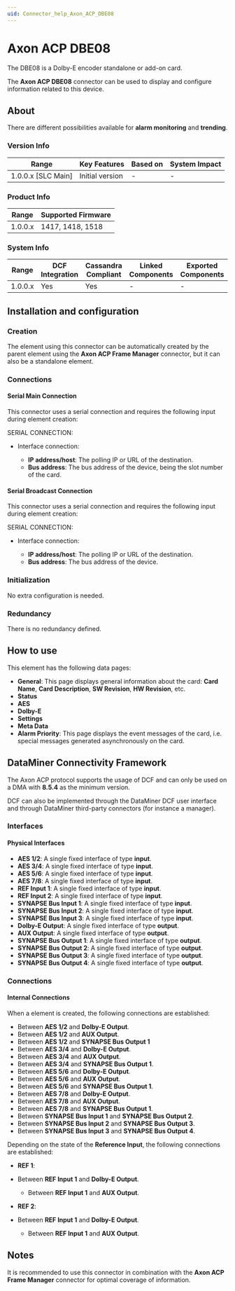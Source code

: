 ```yaml
---
uid: Connector_help_Axon_ACP_DBE08
---
```


# Axon ACP DBE08

The DBE08 is a Dolby-E encoder standalone or add-on card.

The **Axon ACP DBE08** connector can be used to display and configure information related to this device.

## About

There are different possibilities available for **alarm monitoring** and **trending**.

### Version Info

| **Range**            | **Key Features** | **Based on** | **System Impact** |
|----------------------|------------------|--------------|-------------------|
| 1.0.0.x \[SLC Main\] | Initial version  | \-           | \-                |

### Product Info

| **Range** | **Supported Firmware** |
|-----------|------------------------|
| 1.0.0.x   | 1417, 1418, 1518       |

### System Info

| **Range** | **DCF Integration** | **Cassandra Compliant** | **Linked Components** | **Exported Components** |
|-----------|---------------------|-------------------------|-----------------------|-------------------------|
| 1.0.0.x   | Yes                 | Yes                     | \-                    | \-                      |

## Installation and configuration

### Creation

The element using this connector can be automatically created by the parent element using the **Axon ACP Frame Manager** connector, but it can also be a standalone element.

### Connections

#### Serial Main Connection

This connector uses a serial connection and requires the following input during element creation:

SERIAL CONNECTION:

- Interface connection:

  - **IP address/host**: The polling IP or URL of the destination.
  - **Bus address**: The bus address of the device, being the slot number of the card.

#### Serial Broadcast Connection

This connector uses a serial connection and requires the following input during element creation:

SERIAL CONNECTION:

- Interface connection:

  - **IP address/host**: The polling IP or URL of the destination.
  - **Bus address**: The bus address of the device.

### Initialization

No extra configuration is needed.

### Redundancy

There is no redundancy defined.

## How to use

This element has the following data pages:

- **General**: This page displays general information about the card: **Card Name**, **Card Description**, **SW Revision**, **HW Revision**, etc.
- **Status**
- **AES**
- **Dolby-E**
- **Settings**
- **Meta Data**
- **Alarm Priority**: This page displays the event messages of the card, i.e. special messages generated asynchronously on the card.

## DataMiner Connectivity Framework

The Axon ACP protocol supports the usage of DCF and can only be used on a DMA with **8.5.4** as the minimum version.

DCF can also be implemented through the DataMiner DCF user interface and through DataMiner third-party connectors (for instance a manager).

### Interfaces

#### Physical Interfaces

- **AES 1/2**: A single fixed interface of type **input**.
- **AES 3/4**: A single fixed interface of type **input**.
- **AES 5/6**: A single fixed interface of type **input**.
- **AES 7/8**: A single fixed interface of type **input**.
- **REF Input 1**: A single fixed interface of type **input**.
- **REF Input 2**: A single fixed interface of type **input**.
- **SYNAPSE Bus Input 1**: A single fixed interface of type **input**.
- **SYNAPSE Bus Input 2**: A single fixed interface of type **input**.
- **SYNAPSE Bus Input 3**: A single fixed interface of type **input**.
- **Dolby-E Output**: A single fixed interface of type **output**.
- **AUX Output**: A single fixed interface of type **output**.
- **SYNAPSE Bus Output 1**: A single fixed interface of type **output**.
- **SYNAPSE Bus Output 2**: A single fixed interface of type **output**.
- **SYNAPSE Bus Output 3**: A single fixed interface of type **output**.
- **SYNAPSE Bus Output 4**: A single fixed interface of type **output**.

### Connections

#### Internal Connections

When a element is created, the following connections are established:

- Between **AES 1/2** and **Dolby-E Output**.
- Between **AES 1/2** and **AUX Output**.
- Between **AES 1/2** and **SYNAPSE Bus Output 1**
- Between **AES 3/4** and **Dolby-E Output**.
- Between **AES 3/4** and **AUX Output**.
- Between **AES 3/4** and **SYNAPSE Bus Output 1**.
- Between **AES 5/6** and **Dolby-E Output**.
- Between **AES 5/6** and **AUX Output**.
- Between **AES 5/6** and **SYNAPSE Bus Output 1**.
- Between **AES 7/8** and **Dolby-E Output**.
- Between **AES 7/8** and **AUX Output**.
- Between **AES 7/8** and **SYNAPSE Bus Output 1**.
- Between **SYNAPSE Bus Input 1** and **SYNAPSE Bus Output 2**.
- Between **SYNAPSE Bus Input 2** and **SYNAPSE Bus Output 3**.
- Between **SYNAPSE Bus Input 3** and **SYNAPSE Bus Output 4**.

Depending on the state of the **Reference Input**, the following connections are established:

- **REF 1**:

- Between **REF Input 1** and **Dolby-E Output**.
  - Between **REF Input 1** and **AUX Output**.

- **REF 2**:

- Between **REF Input 1** and **Dolby-E Output**.
  - Between **REF Input 1** and **AUX Output**.

## Notes

It is recommended to use this connector in combination with the **Axon ACP Frame Manager** connector for optimal coverage of information.

